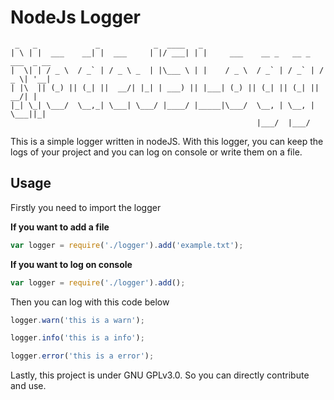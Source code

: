 # NodeJs Logger
 ```
  _   _             _            _  ____   _                                     
 | \ | |  ___    __| |  ___     | |/ ___| | |     ___    __ _   __ _   ___  _ __ 
 |  \| | / _ \  / _` | / _ \ _  | |\___ \ | |    / _ \  / _` | / _` | / _ \| '__|
 | |\  || (_) || (_| ||  __/| |_| | ___) || |___| (_) || (_| || (_| ||  __/| |   
 |_| \_| \___/  \__,_| \___| \___/ |____/ |_____|\___/  \__, | \__, | \___||_|   
                                                        |___/  |___/             
```

This is a simple logger written in nodeJS. With this logger, you can keep the logs of your project and you can log on console or write them on a file. 

## Usage

Firstly you need to import the logger

**If you want to add a file**

```js
var logger = require('./logger').add('example.txt');
````
**If you want to log on console**

```js
var logger = require('./logger').add();
````

Then you can log with this code below

```js
logger.warn('this is a warn');
```

```js
logger.info('this is a info');
```

```js
logger.error('this is a error');
```

Lastly, this project is under GNU GPLv3.0. So you can directly contribute and use.

